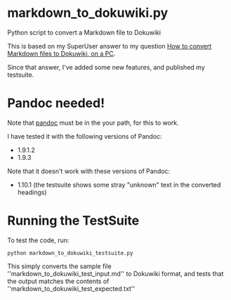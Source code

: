 markdown_to_dokuwiki.py
=======================

Python script to convert a Markdown file to Dokuwiki

This is based on my SuperUser answer to my question [How to convert Markdown files to Dokuwiki, on a PC](http://superuser.com/questions/402097/how-to-convert-markdown-files-to-dokuwiki-on-a-pc).

Since that answer, I've added some new features, and published my testsuite.

Pandoc needed!
================

Note that [pandoc](https://github.com/jgm/pandoc) must be in the your path, for this to work.

I have tested it with the following versions of Pandoc:

* 1.9.1.2
* 1.9.3

Note that it doesn't work with these versions of Pandoc:

* 1.10.1 (the testsuite shows some stray "unknown" text in the converted headings) 

Running the TestSuite
=====================

To test the code, run:

    python markdown_to_dokuwiki_testsuite.py

This simply converts the sample file ''markdown_to_dokuwiki_test_input.md'' to Dokuwiki format, 
and tests that the output matches the contents of ''markdown_to_dokuwiki_test_expected.txt''

